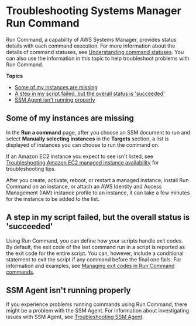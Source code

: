 # Troubleshooting Systems Manager Run Command<a name="troubleshooting-remote-commands"></a>

Run Command, a capability of AWS Systems Manager, provides status details with each command execution\. For more information about the details of command statuses, see [Understanding command statuses](monitor-commands.md)\. You can also use the information in this topic to help troubleshoot problems with Run Command\.

**Topics**
+ [Some of my instances are missing](#where-are-instances)
+ [A step in my script failed, but the overall status is 'succeeded'](#ts-exit-codes)
+ [SSM Agent isn't running properly](#ts-ssmagent-linux)

## Some of my instances are missing<a name="where-are-instances"></a>

In the **Run a command** page, after you choose an SSM document to run and select **Manually selecting instances** in the **Targets** section, a list is displayed of instances you can choose to run the command on\.

If an Amazon EC2 instance you expect to see isn't listed, see [Troubleshooting Amazon EC2 managed instance availability](troubleshooting-managed-instances.md) for troubleshooting tips\.

After you create, activate, reboot, or restart a managed instance, install Run Command on an instance, or attach an AWS Identity and Access Management \(IAM\) instance profile to an instance, it can take a few minutes for the instance to be added to the list\.

## A step in my script failed, but the overall status is 'succeeded'<a name="ts-exit-codes"></a>

Using Run Command, you can define how your scripts handle exit codes\. By default, the exit code of the last command run in a script is reported as the exit code for the entire script\. You can, however, include a conditional statement to exit the script if any command before the final one fails\. For information and examples, see [Managing exit codes in Run Command commands](command-exit-codes.md)\. 

## SSM Agent isn't running properly<a name="ts-ssmagent-linux"></a>

If you experience problems running commands using Run Command, there might be a problem with the SSM Agent\. For information about investigating issues with SSM Agent, see [Troubleshooting SSM Agent](troubleshooting-ssm-agent.md)\. 